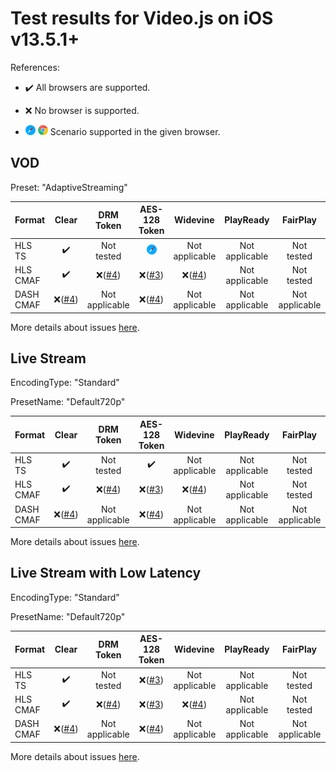 # Test results for Video.js on iOS v13.5.1+

References:

- ✔️ All browsers are supported.

- ❌ No browser is supported.

- ![safari](../../icons/safari.png) ![chrome](../../icons/chrome.png) Scenario supported in the given browser.

## VOD

Preset: "AdaptiveStreaming"

| Format | Clear | DRM Token | AES-128 Token | Widevine | PlayReady | FairPlay | AES-128 | Sidecar caption |
| --------- | :---: | :---: | :----------------------------------------------------------: | :----------------------------------------------------------: | :------: | :----------------------------------------------------------: | :------: | :------: |
| HLS TS    | ✔️ | Not tested  | ![safari](../../icons/safari.png) | Not applicable | Not applicable | Not tested | ✔️ | ✔️ |
| HLS CMAF  | ✔️ | ❌([#4](issues.md#issue-4)) | ❌([#3](issues.md#issue-3)) | ❌([#4](issues.md#issue-4)) | Not applicable | Not tested | ❌([#3](issues.md#issue-3)) | ✔️ |
| DASH CMAF | ❌([#4](issues.md#issue-4)) | Not applicable | ❌([#4](issues.md#issue-4)) | Not applicable | Not applicable | Not applicable | ❌([#4](issues.md#issue-4)) | ❌([#4](issues.md#issue-4)) |

More details about issues [here](issues.md).

## Live Stream

EncodingType: "Standard"

PresetName: "Default720p"

| Format | Clear | DRM Token | AES-128 Token | Widevine | PlayReady | FairPlay | AES-128 | Live Transcription |
| --------- | :---: | :---: | :----------------------------------------------------------: | :----------------------------------------------------------: | :------: | :----------------------------------------------------------: | :------: | :------: |
| HLS TS    | ✔️ | Not tested  | ✔️ | Not applicable | Not applicable | Not tested | ✔️ | ✔️ |
| HLS CMAF  | ✔️ | ❌([#4](issues.md#issue-4)) | ❌([#3](issues.md#issue-3)) | ❌([#4](issues.md#issue-4)) | Not applicable | Not tested | ❌([#3](issues.md#issue-3)) | ✔️ |
| DASH CMAF | ❌([#4](issues.md#issue-4)) | Not applicable | ❌([#4](issues.md#issue-4)) | Not applicable | Not applicable | Not applicable | ❌([#4](issues.md#issue-4)) | ❌([#4](issues.md#issue-4)) |

More details about issues [here](issues.md).

## Live Stream with Low Latency

EncodingType: "Standard"

PresetName: "Default720p"

| Format | Clear | DRM Token | AES-128 Token | Widevine | PlayReady | FairPlay | AES-128 |
| --------- | :---: | :---: | :----------------------------------------------------------: | :----------------------------------------------------------: | :------: | :----------------------------------------------------------: | :----------------------------------------------------------: |
| HLS TS    | ✔️ | Not tested  | ❌([#3](issues.md#issue-3)) | Not applicable | Not applicable | Not tested | ✔️ |
| HLS CMAF  | ✔️ | ❌([#4](issues.md#issue-4)) | ❌([#3](issues.md#issue-3)) | ❌([#4](issues.md#issue-4)) | Not applicable | Not tested | ❌([#3](issues.md#issue-3)) |
| DASH CMAF | ❌([#4](issues.md#issue-4)) | Not applicable | ❌([#4](issues.md#issue-4)) | Not applicable | Not applicable | Not applicable | ❌([#4](issues.md#issue-4)) |

More details about issues [here](issues.md).
